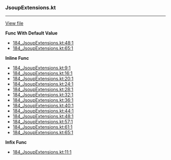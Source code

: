 ### JsoupExtensions.kt
---
[View file](../files/184_JsoupExtensions.kt)

**Func With Default Value**

 - [184_JsoupExtensions.kt:48:1](../files/184_JsoupExtensions.kt#L48)
 - [184_JsoupExtensions.kt:65:1](../files/184_JsoupExtensions.kt#L65)

**Inline Func**

 - [184_JsoupExtensions.kt:9:1](../files/184_JsoupExtensions.kt#L9)
 - [184_JsoupExtensions.kt:16:1](../files/184_JsoupExtensions.kt#L16)
 - [184_JsoupExtensions.kt:20:1](../files/184_JsoupExtensions.kt#L20)
 - [184_JsoupExtensions.kt:24:1](../files/184_JsoupExtensions.kt#L24)
 - [184_JsoupExtensions.kt:28:1](../files/184_JsoupExtensions.kt#L28)
 - [184_JsoupExtensions.kt:32:1](../files/184_JsoupExtensions.kt#L32)
 - [184_JsoupExtensions.kt:36:1](../files/184_JsoupExtensions.kt#L36)
 - [184_JsoupExtensions.kt:40:1](../files/184_JsoupExtensions.kt#L40)
 - [184_JsoupExtensions.kt:44:1](../files/184_JsoupExtensions.kt#L44)
 - [184_JsoupExtensions.kt:48:1](../files/184_JsoupExtensions.kt#L48)
 - [184_JsoupExtensions.kt:57:1](../files/184_JsoupExtensions.kt#L57)
 - [184_JsoupExtensions.kt:61:1](../files/184_JsoupExtensions.kt#L61)
 - [184_JsoupExtensions.kt:65:1](../files/184_JsoupExtensions.kt#L65)

**Infix Func**

 - [184_JsoupExtensions.kt:11:1](../files/184_JsoupExtensions.kt#L11)

